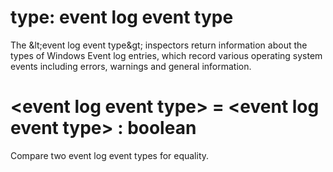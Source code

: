 # type: event log event type

The &amp;lt;event log event type&amp;gt; inspectors return information about the types of Windows Event log entries, which record various operating system events including errors, warnings and general information.

# &lt;event log event type&gt; = &lt;event log event type&gt; : boolean

Compare two event log event types for equality.
